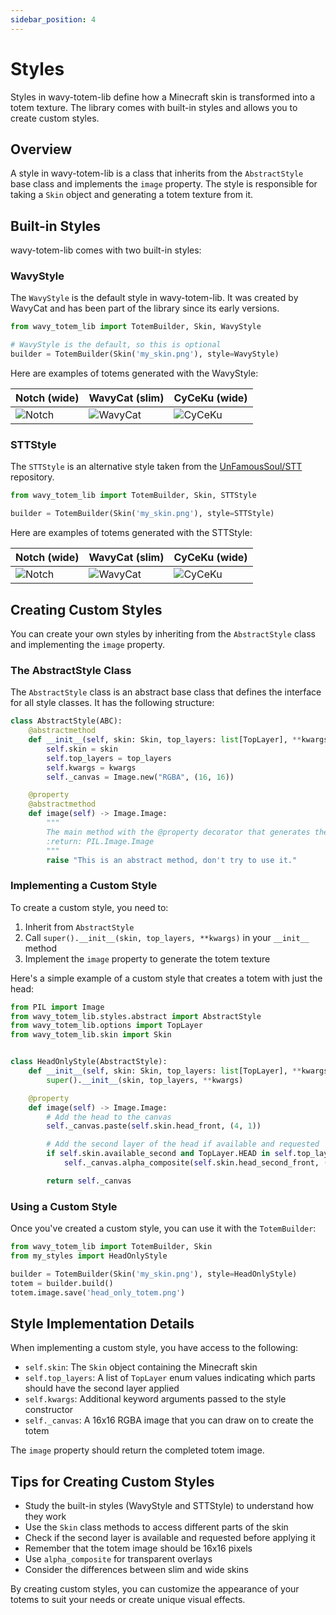 ```yaml
---
sidebar_position: 4
---
```


# Styles

Styles in wavy-totem-lib define how a Minecraft skin is transformed into a totem texture. The library comes with
built-in styles and allows you to create custom styles.

## Overview

A style in wavy-totem-lib is a class that inherits from the `AbstractStyle` base class and implements the `image`
property. The style is responsible for taking a `Skin` object and generating a totem texture from it.

## Built-in Styles

wavy-totem-lib comes with two built-in styles:

### WavyStyle

The `WavyStyle` is the default style in wavy-totem-lib. It was created by WavyCat and has been part of the library since
its early versions.

```python
from wavy_totem_lib import TotemBuilder, Skin, WavyStyle

# WavyStyle is the default, so this is optional
builder = TotemBuilder(Skin('my_skin.png'), style=WavyStyle)
```

Here are examples of totems generated with the WavyStyle:

| Notch (wide)                              | WavyCat (slim)                                | CyCeKu (wide)                               |
|-------------------------------------------|-----------------------------------------------|---------------------------------------------|
| ![Notch](@site/static/img/notch_wavy.png) | ![WavyCat](@site/static/img/wavycat_wavy.png) | ![CyCeKu](@site/static/img/cyceku_wavy.png) |

### STTStyle

The `STTStyle` is an alternative style taken from the [UnFamousSoul/STT](https://github.com/UnFamousSoul/STT)
repository.

```python
from wavy_totem_lib import TotemBuilder, Skin, STTStyle

builder = TotemBuilder(Skin('my_skin.png'), style=STTStyle)
```

Here are examples of totems generated with the STTStyle:

| Notch (wide)                             | WavyCat (slim)                               | CyCeKu (wide)                              |
|------------------------------------------|----------------------------------------------|--------------------------------------------|
| ![Notch](@site/static/img/notch_stt.png) | ![WavyCat](@site/static/img/wavycat_stt.png) | ![CyCeKu](@site/static/img/cyceku_stt.png) |

## Creating Custom Styles

You can create your own styles by inheriting from the `AbstractStyle` class and implementing the `image` property.

### The AbstractStyle Class

The `AbstractStyle` class is an abstract base class that defines the interface for all style classes. It has the
following structure:

```python
class AbstractStyle(ABC):
    @abstractmethod
    def __init__(self, skin: Skin, top_layers: list[TopLayer], **kwargs):
        self.skin = skin
        self.top_layers = top_layers
        self.kwargs = kwargs
        self._canvas = Image.new("RGBA", (16, 16))

    @property
    @abstractmethod
    def image(self) -> Image.Image:
        """
        The main method with the @property decorator that generates the totem.
        :return: PIL.Image.Image
        """
        raise "This is an abstract method, don't try to use it."
```

### Implementing a Custom Style

To create a custom style, you need to:

1. Inherit from `AbstractStyle`
2. Call `super().__init__(skin, top_layers, **kwargs)` in your `__init__` method
3. Implement the `image` property to generate the totem texture

Here's a simple example of a custom style that creates a totem with just the head:

```python
from PIL import Image
from wavy_totem_lib.styles.abstract import AbstractStyle
from wavy_totem_lib.options import TopLayer
from wavy_totem_lib.skin import Skin


class HeadOnlyStyle(AbstractStyle):
    def __init__(self, skin: Skin, top_layers: list[TopLayer], **kwargs):
        super().__init__(skin, top_layers, **kwargs)

    @property
    def image(self) -> Image.Image:
        # Add the head to the canvas
        self._canvas.paste(self.skin.head_front, (4, 1))

        # Add the second layer of the head if available and requested
        if self.skin.available_second and TopLayer.HEAD in self.top_layers:
            self._canvas.alpha_composite(self.skin.head_second_front, (4, 1))

        return self._canvas
```

### Using a Custom Style

Once you've created a custom style, you can use it with the `TotemBuilder`:

```python
from wavy_totem_lib import TotemBuilder, Skin
from my_styles import HeadOnlyStyle

builder = TotemBuilder(Skin('my_skin.png'), style=HeadOnlyStyle)
totem = builder.build()
totem.image.save('head_only_totem.png')
```

## Style Implementation Details

When implementing a custom style, you have access to the following:

- `self.skin`: The `Skin` object containing the Minecraft skin
- `self.top_layers`: A list of `TopLayer` enum values indicating which parts should have the second layer applied
- `self.kwargs`: Additional keyword arguments passed to the style constructor
- `self._canvas`: A 16x16 RGBA image that you can draw on to create the totem

The `image` property should return the completed totem image.

## Tips for Creating Custom Styles

- Study the built-in styles (WavyStyle and STTStyle) to understand how they work
- Use the `Skin` class methods to access different parts of the skin
- Check if the second layer is available and requested before applying it
- Remember that the totem image should be 16x16 pixels
- Use `alpha_composite` for transparent overlays
- Consider the differences between slim and wide skins

By creating custom styles, you can customize the appearance of your totems to suit your needs or create unique visual
effects.
